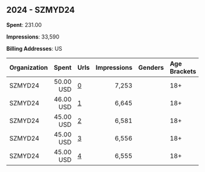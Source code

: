 ## 2024 - SZMYD24 
**Spent**: 231.00

**Impressions**: 33,590

**Billing Addresses**: US

|Organization|Spent|Urls|Impressions|Genders|Age Brackets|Country Codes|
|:---|---:|:---|---:|:---|:---|:---|
|SZMYD24|50.00 USD|[0](https://www.snap.com/political-ads/asset/24ea6389de9939146d170152bf7756c5f90e38d7e69dc5b5501de0a77d4e6860?mediaType=mp4)|7,253||18+|united states|
|SZMYD24|46.00 USD|[1](https://www.snap.com/political-ads/asset/077aede460b9c9f624e260087087e71b32568897a145f77698aefa3018ff1421?mediaType=mp4)|6,645||18+|united states|
|SZMYD24|45.00 USD|[2](https://www.snap.com/political-ads/asset/d03850d49f3492c91584934098912739e0291096f62bb6a46634fc689958bec2?mediaType=mp4)|6,581||18+|united states|
|SZMYD24|45.00 USD|[3](https://www.snap.com/political-ads/asset/d68b03cc2f935e7b91992ce40c09b04cab6bc81daf7795e479e18ea22cac09f3?mediaType=mp4)|6,556||18+|united states|
|SZMYD24|45.00 USD|[4](https://www.snap.com/political-ads/asset/e382af717946615b3061f6ab41b02e76aa799c2a7405f10a6ffebba9f76b0501?mediaType=mp4)|6,555||18+|united states|
